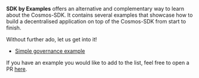 **SDK by Examples** offers an alternative and complementary way to learn about the Cosmos-SDK. It contains several examples that showcase how to build a decentralised application on top of the Cosmos-SDK from start to finish.  

Without further ado, let us get into it!

- [Simple governance example](./simple-governance/intro.md)

If you have an example you would like to add to the list, feel free to open a PR [here](https://github.com/cosmos/cosmos-sdk/pulls).
